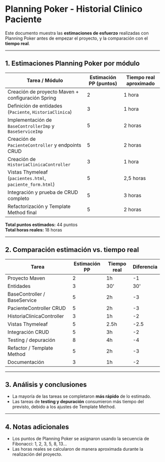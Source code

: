 # Planning Poker - Historial Clinico Paciente

Este documento muestra las **estimaciones de esfuerzo** realizadas con Planning Poker antes de empezar el proyecto, y la comparación con el **tiempo real**.

---

## 1. Estimaciones Planning Poker por módulo

| Tarea / Módulo | Estimación PP (puntos) | Tiempo real aproximado |
|----------------|-----------------------|----------------------|
| Creación de proyecto Maven + configuración Spring | 2 | 1 hora |
| Definición de entidades (`Paciente`, `HistoriaClinica`) | 3 | 1 hora |
| Implementación de `BaseControllerImp` y `BaseServiceImp` | 5 | 2 horas |
| Creación de `PacienteController` y endpoints CRUD | 5 | 2 horas |
| Creación de `HistoriaClinicaController` | 3 | 1 hora |
| Vistas Thymeleaf (`pacientes.html`, `paciente_form.html`) | 5 | 2,5 horas |
| Integración y prueba de CRUD completo | 5 | 3 horas |
| Refactorización y Template Method final | 5 | 2 horas |

**Total puntos estimados:** 44 puntos  
**Total horas reales:** 18 horas  

---

## 2. Comparación estimación vs. tiempo real

| Tarea | Estimación PP | Tiempo real | Diferencia |
|-------|---------------|------------|------------|
| Proyecto Maven | 2 | 1h | -1 |
| Entidades | 3 | 30' | 30' |
| BaseController / BaseService | 5 | 2h | -3 |
| PacienteController CRUD | 5 | 2h | -3 |
| HistoriaClinicaController | 3 | 1h | -2 |
| Vistas Thymeleaf | 5 | 2.5h | -2.5 |
| Integración CRUD | 5 | 3h | -2 |
| Testing / depuración | 8 | 4h | -4 |
| Refactor / Template Method | 5 | 2h | -3 |
| Documentación | 3 | 1h | -2 |

---

## 3. Análisis y conclusiones

- La mayoría de las tareas se completaron **más rápido** de lo estimado.  
- Las tareas de **testing y depuración** consumieron más tiempo del previsto, debido a los ajustes de Template Method.  

---

## 4. Notas adicionales

- Los puntos de Planning Poker se asignaron usando la secuencia de Fibonacci: 1, 2, 3, 5, 8, 13…  
- Las horas reales se calcularon de manera aproximada durante la realización del proyecto.
